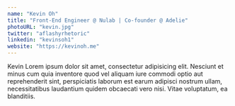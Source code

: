 ```yaml
---
name: "Kevin Oh"
title: "Front-End Engineer @ Nulab | Co-founder @ Adelie"
photoURL: "kevin.jpg"
twitter: "aflashyrhetoric"
linkedin: "kevinsoh1"
website: "https://kevinoh.me"
---
```


Kevin Lorem ipsum dolor sit amet, consectetur adipisicing elit. Nesciunt et minus cum quia inventore quod vel aliquam iure commodi optio aut reprehenderit sint, perspiciatis laborum est earum adipisci nostrum ullam, necessitatibus laudantium quidem obcaecati vero nisi. Vitae voluptatum, ea blanditiis.
